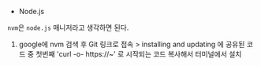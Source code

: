 * Node.js  

`nvm`은 `node.js` 매니저라고 생각하면 된다.

1. google에 nvm 검색 후  Git 링크로 접속 > installing and updating 에 공유된 코드 중 첫번째 'curl -o- https://~' 로 시작되는 코드 복사해서 터미널에서 설치
